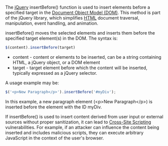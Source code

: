 The [jQuery](../programming/jquery.md) insertBefore() function is used to insert elements before a specified target in the [Document Object Model (DOM)](../web/dom.md). This method is part of the jQuery library, which simplifies [HTML](../web/html.md) document traversal, manipulation, event handling, and animation.

insertBefore() moves the selected elements and inserts them before the specified target element(s) in the DOM. The syntax is:

```javascript
$(content).insertBefore(target)
```

- content - content or elements to be inserted, can be a string containing HTML, a jQuery object, or a DOM element
- target - target element before which the content will be inserted, typically expressed as a jQuery selector.

A usage example may be:

```javascript
$('<p>New Paragraph</p>').insertBefore('#myDiv');
```

In this example, a new paragraph element (<p\>New Paragraph</p\>) is inserted before the element with the ID myDiv.

If insertBefore() is used to insert content derived from user input or external sources without proper sanitization, it can lead to [Cross-Site Scripting](../web/xss.md) vulnerabilities. For example, if an attacker can influence the content being inserted and includes malicious scripts, they can execute arbitrary JavaScript in the context of the user's browser.